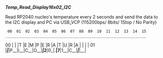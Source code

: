 *********Temp_Read_Display16x02_I2C*********

Read RP2040 nucleo's temperature every 2 seconds and send the data to the I2C display and PC via USB_VCP (115200bps/ 8bits/ 1Stop / No Parity)


	 00	 01	 02	 03	 04	 05	 06	 07	 08	 09	 10	 11	 12	 13	 14	 15 
    _______________________________________________________________
00	|	|	|T	|E	|M	|P	|E	|R	|A	|T	|U	|R	|A	|	|	|  |
01	|___|___|P__|I__|C__|O__|___|2__|0__|.__|7__|1__|C__|___|___|__|
